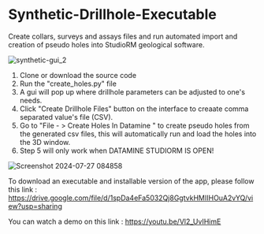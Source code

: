 # Synthetic-Drillhole-Executable
Create collars, surveys and assays files and run automated import and creation of pseudo holes into StudioRM geological software.

![synthetic-gui_2](https://github.com/user-attachments/assets/e33f6a89-bf32-4997-8aa9-26a3182eab80)

1. Clone or download the source code
2. Run the "create_holes.py" file
3. A gui will pop up where drillhole parameters can be adjusted to one's needs.
4. Click "Create Drillhole Files" button on the interface to creaate comma separated value's file (CSV).
5. Go to "File - >  Create Holes In Datamine " to create pseudo holes from the generated csv files, this will automatically run and load the holes into the 3D window.
6. Step 5 will only work when DATAMINE STUDIORM IS OPEN!


![Screenshot 2024-07-27 084858](https://github.com/user-attachments/assets/f0ef99bb-af53-4df6-bcd1-de6bf2588946)

To download an executable and installable version of the app, please follow this link :  https://drive.google.com/file/d/1spDa4eFa5032Qj8GgtvkHMIIHOuA2vYQ/view?usp=sharing

You can watch a demo on this link : https://youtu.be/Vl2_UvIHimE
